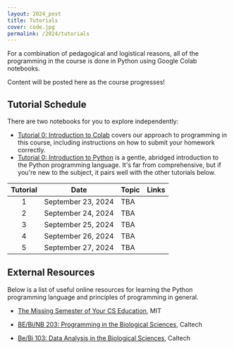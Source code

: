 ```yaml
---
layout: 2024_post
title: Tutorials
cover: code.jpg
permalink: /2024/tutorials
---
```


For a combination of pedagogical and logistical reasons, all of the programming in the course is done in Python using Google Colab notebooks.

Content will be posted here as the course progresses!

## Tutorial Schedule
There are two notebooks for you to explore independently:
- [Tutorial 0: Introduction to Colab](https://colab.research.google.com/drive/1fq_HaiuYb1L18uGcoA3eGs6taiUafR-6?usp=sharing) covers our approach to programming in this course, including instructions on how to submit your homework correctly. 
- [Tutorial 0: Introduction to Python](https://colab.research.google.com/drive/1WGEmPLcuYrGZ7IfvKAqWjRi7yTrTx6k9?usp=sharing) is a gentle, abridged introduction to the Python programming language.
It's far from comprehensive, but if you're new to the subject, it pairs well with the other tutorials below.

| Tutorial | Date | Topic | Links |
| :--: | -- | -- | -- |
| 1 | September 23, 2024 | TBA | |
| 2 | September 24, 2024 | TBA | |
| 3 | September 25, 2024 | TBA | | 
| 4 | September 26, 2024 | TBA | |
| 5 | September 27, 2024 | TBA | |

## External Resources

Below is a list of useful online resources for learning the Python programming language and principles of programming in general.

* [The Missing Semester of Your CS Education](https://missing.csail.mit.edu/), MIT

* [BE/Bi/NB 203: Programming in the Biological Sciences](http://justinbois.github.io/bootcamp/2016/), Caltech

* [Be/Bi 103: Data Analysis in the Biological Sciences](http://www.bebi103.caltech.edu), Caltech
